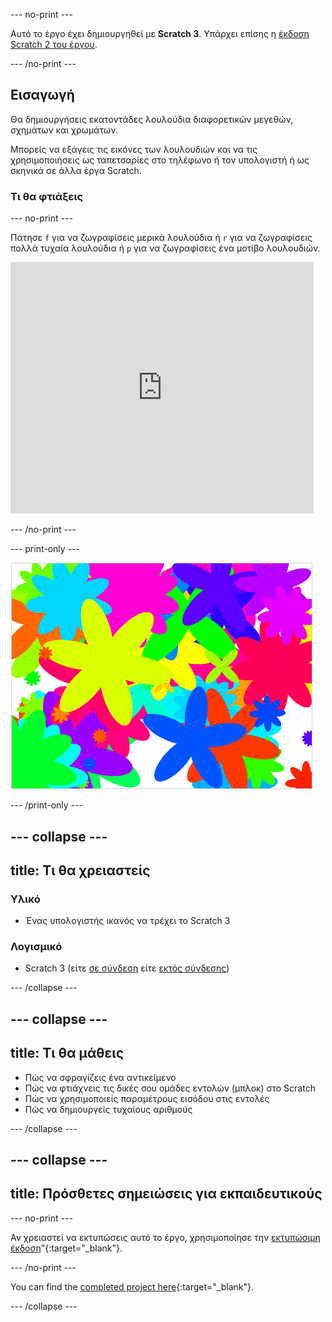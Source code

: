 \--- no-print \---

Αυτό το έργο έχει δημιουργηθεί με **Scratch 3**. Υπάρχει επίσης η [έκδοση Scratch 2 του έργου](https://projects.raspberrypi.org/en/projects/flower-generator-scratch2).

\--- /no-print \---

## Εισαγωγή

Θα δημιουργήσεις εκατοντάδες λουλούδια διαφορετικών μεγεθών, σχημάτων και χρωμάτων.

Μπορείς να εξάγεις τις εικόνες των λουλουδιών και να τις χρησιμοποιήσεις ως ταπετσαρίες στο τηλέφωνο ή τον υπολογιστή ή ως σκηνικά σε άλλα έργα Scratch.

### Τι θα φτιάξεις

\--- no-print \---

Πάτησε `f` για να ζωγραφίσεις μερικά λουλούδια ή `r` για να ζωγραφίσεις πολλά τυχαία λουλούδια ή `p` για να ζωγραφίσεις ένα μοτίβο λουλουδιών.

<div class="scratch-preview">
  <iframe allowtransparency="true" width="485" height="402" src="https://scratch.mit.edu/projects/embed/253355932/?autostart=false" frameborder="0" scrolling="no"></iframe>
</div>

\--- /no-print \---

\--- print-only \---

![τυχαία λουλούδια](images/flower-random.png)

\--- /print-only \---

## \--- collapse \---

## title: Τι θα χρειαστείς

### Υλικό

+ Ένας υπολογιστής ικανός να τρέχει το Scratch 3

### Λογισμικό

+ Scratch 3 (είτε [σε σύνδεση](https://rpf.io/scratch-on) είτε [εκτός σύνδεσης](https://rpf.io/scratch-off))

\--- /collapse \---

## \--- collapse \---

## title: Τι θα μάθεις

+ Πώς να σφραγίζεις ένα αντικείμενο 
+ Πώς να φτιάχνεις τις δικές σου ομάδες εντολών (μπλοκ) στο Scratch
+ Πώς να χρησιμοποιείς παραμέτρους εισόδου στις εντολές 
+ Πώς να δημιουργείς τυχαίους αριθμούς 

\--- /collapse \---

## \--- collapse \---

## title: Πρόσθετες σημειώσεις για εκπαιδευτικούς

\--- no-print \---

Αν χρειαστεί να εκτυπώσεις αυτό το έργο, χρησιμοποίησε την [εκτυπώσιμη έκδοση](https://projects.raspberrypi.org/en/projects/flower-generator/print)"{:target="_blank"}.

\--- /no-print \---

You can find the [completed project here](https://rpf.io/p/en/flower-generator-get){:target="_blank"}.

\--- /collapse \---